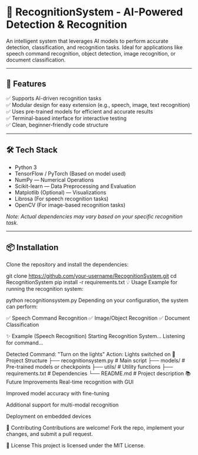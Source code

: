# 🎯 RecognitionSystem - AI-Powered Detection & Recognition

An intelligent system that leverages AI models to perform accurate detection, classification, and recognition tasks. Ideal for applications like speech command recognition, object detection, image recognition, or document classification.

---

## 🚀 Features

✅ Supports AI-driven recognition tasks  
✅ Modular design for easy extension (e.g., speech, image, text recognition)  
✅ Uses pre-trained models for efficient and accurate results  
✅ Terminal-based interface for interactive testing  
✅ Clean, beginner-friendly code structure  

---

## 🛠️ Tech Stack

- Python 3  
- TensorFlow / PyTorch (Based on model used)  
- NumPy — Numerical Operations  
- Scikit-learn — Data Preprocessing and Evaluation  
- Matplotlib (Optional) — Visualizations  
- Librosa (For speech recognition tasks)  
- OpenCV (For image-based recognition tasks)  

*Note: Actual dependencies may vary based on your specific recognition task.*

---

## 📦 Installation

Clone the repository and install the dependencies:

git clone https://github.com/your-username/RecognitionSystem.git
cd RecognitionSystem
pip install -r requirements.txt
💡 Usage
Example for running the recognition system:

python recognitionsystem.py
Depending on your configuration, the system can perform:

✅ Speech Command Recognition
✅ Image/Object Recognition
✅ Document Classification

✨ Example (Speech Recognition)
Starting Recognition System...
Listening for command...

Detected Command: "Turn on the lights"
Action: Lights switched on
📁 Project Structure
├── recognitionsystem.py      # Main script
├── models/                   # Pre-trained models or checkpoints
├── utils/                    # Utility functions
├── requirements.txt          # Dependencies
└── README.md                 # Project description
📚 Future Improvements
Real-time recognition with GUI

Improved model accuracy with fine-tuning

Additional support for multi-modal recognition

Deployment on embedded devices

🤝 Contributing
Contributions are welcome! Fork the repo, implement your changes, and submit a pull request.

📜 License
This project is licensed under the MIT License.
